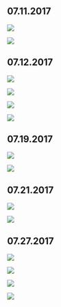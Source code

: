 ## 07.11.2017

![](https://judge2020.me/4dsX8YdsZ8.png)

![](https://judge2020.me/WWM6cB5h.jpg)

## 07.12.2017

![](https://judge2020.me/Tm1lGfZKd.png)

![](https://judge2020.me/EYaa15eB.png)

![](https://judge2020.me/1pCLDiz.png)

![](https://judge2020.me/05BMrcOKc4.png)

## 07.19.2017

![](https://judge2020.me/76we9ri.png)

![](https://judge2020.me/ut22L1yj.png)

## 07.21.2017

![](https://judge2020.me/d8IzPVkV.png)

![](https://judge2020.me/uvU5swIC.png)

## 07.27.2017

![](https://judge2020.me/9UdIuvHbz.png)

![](https://judge2020.me/hs8s5HE.jpg)

![](https://judge2020.me/vGNGRcb7.png)

![](https://judge2020.me/elnyfe1.jpg)